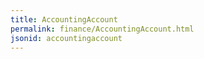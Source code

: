 ```yaml
---
title: AccountingAccount
permalink: finance/AccountingAccount.html
jsonid: accountingaccount
---
```

